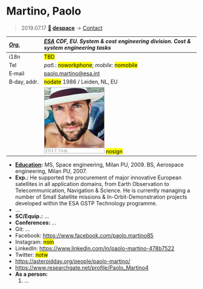 # Martino, Paolo
> 2019.07.17 **[🚀](../index/index.md) [despace](index.md)** → [Contact](contact.md)

|*[Org.](contact.md)*|*[ESA](zz_esa.md) CDF, EU. System & cost engineering division. Cost & system engineering tasks*|
|:--|:--|
|i18n|<mark>TBD</mark>|
|Tel|*раб.:* <mark>noworkphone</mark>; *mobile:* <mark>nomobile</mark>|
|E‑mail|<paolo.martino@esa.int>|
|B‑day, addr.|<mark>nodate</mark> 1986 / Leiden, NL, EU|
||![](f/contact/m/martino1_photo.jpg) <mark>nosign</mark>|

   - **[Education](edu.md):** MS, Space engineering, Milan PU, 2009. BS, Aerospace engineering, Milan PU, 2007.
   - **Exp.:** He supported the procurement of major innovative European satellites in all application domains, from Earth Observation to Telecommunication, Navigation & Science. He is currently managing a number of Small Satellite missions & In-Orbit-Demonstration projects developed within the ESA GSTP Technology programme.
   - …
   - **SC/Equip.:** …
   - **Conferences:** …
   - Git: …
   - Facebook: <https://www.facebook.com/paolo.martino85>
   - Instagram: <mark>noin</mark>
   - LinkedIn: <https://www.linkedin.com/in/paolo-martino-478b7522>
   - Twitter: <mark>notw</mark>
   - <https://asteroidday.org/people/paolo-martino/>
   - <https://www.researchgate.net/profile/Paolo_Martino4>
   - **As a person:**
      1. …
